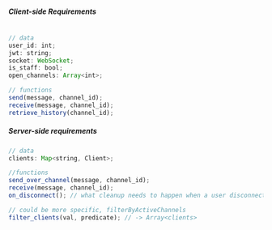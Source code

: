 ##### Client-side Requirements
```javascript

// data
user_id: int;
jwt: string;
socket: WebSocket;
is_staff: bool;
open_channels: Array<int>;

// functions
send(message, channel_id);
receive(message, channel_id);
retrieve_history(channel_id);
```

##### Server-side requirements
```javascript
// data
clients: Map<string, Client>;

//functions
send_over_channel(message, channel_id);
receive(message, channel_id);
on_disconnect(); // what cleanup needs to happen when a user disconnects?

// could be more specific, filterByActiveChannels
filter_clients(val, predicate); // -> Array<clients>
```
